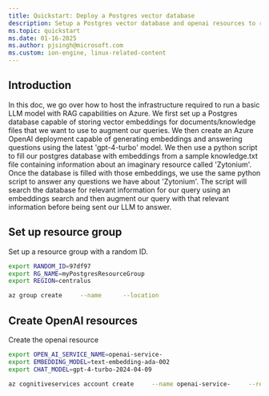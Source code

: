 ```yaml
---
title: Quickstart: Deploy a Postgres vector database
description: Setup a Postgres vector database and openai resources to run a RAG-LLM model.
ms.topic: quickstart
ms.date: 01-16-2025
ms.author: pjsingh@microsoft.com
ms.custom: ion-engine, linux-related-content
---
```


## Introduction

In this doc, we go over how to host the infrastructure required to run a basic LLM model with RAG capabilities on Azure.
We first set up a Postgres database capable of storing vector embeddings for documents/knowledge files that we want to use to
augment our queries. We then create an Azure OpenAI deployment capable of generating embeddings and answering questions using the latest 'gpt-4-turbo' model.
We then use a python script to fill our postgres database with embeddings from a sample knowledge.txt file containing information about an imaginary
resource called 'Zytonium'. Once the database is filled with those embeddings, we use the same python script to answer any
questions we have about 'Zytonium'. The script will search the database for relevant information for our query using an embeddings search and
then augment our query with that relevant information before being sent our LLM to answer.



## Set up resource group

Set up a resource group with a random ID.

```bash
export RANDOM_ID=97df97
export RG_NAME=myPostgresResourceGroup
export REGION=centralus

az group create     --name      --location  
```

## Create OpenAI resources

Create the openai resource

```bash
export OPEN_AI_SERVICE_NAME=openai-service-
export EMBEDDING_MODEL=text-embedding-ada-002
export CHAT_MODEL=gpt-4-turbo-2024-04-09

az cognitiveservices account create     --name openai-service-     --resource-group      --location westus     --kind OpenAI     --sku s0 
```


